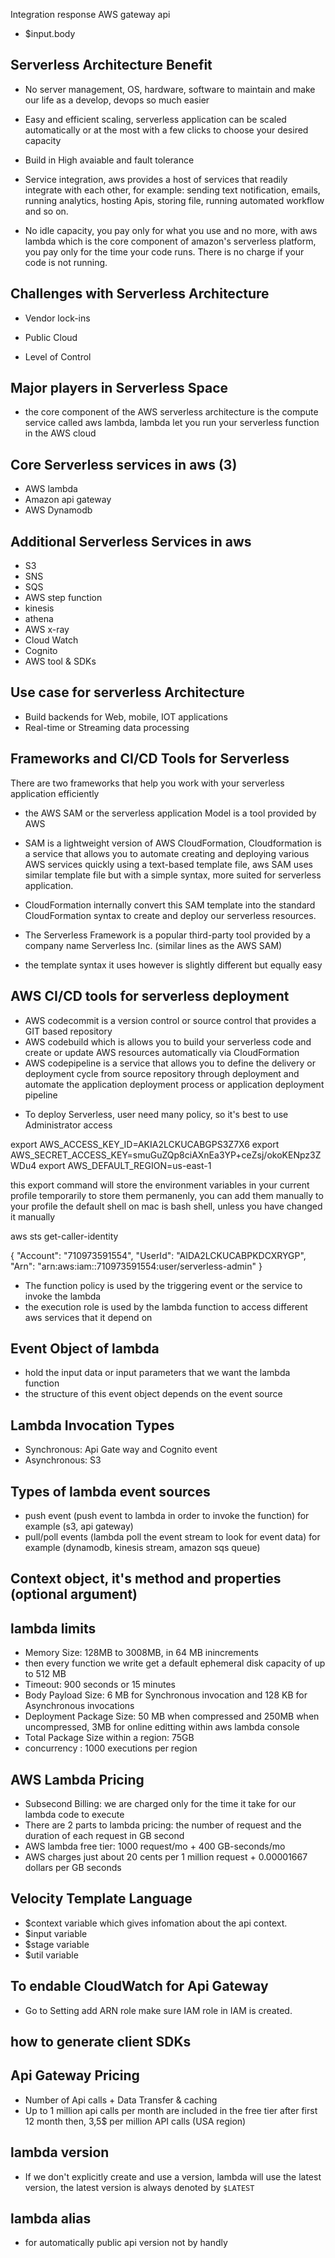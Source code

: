 Integration response AWS gateway api

-   \$input.body

## Serverless Architecture Benefit

-   No server management, OS, hardware, software to maintain and make our life as a develop, devops so much easier

-   Easy and efficient scaling, serverless application can be scaled automatically or at the most with a few clicks to choose your desired capacity

-   Build in High avaiable and fault tolerance

-   Service integration, aws provides a host of services that readily integrate with each other, for example: sending text notification, emails, running analytics, hosting Apis, storing file, running automated workflow and so on.

-   No idle capacity, you pay only for what you use and no more, with aws lambda which is the core component of amazon's serverless platform, you pay only for the time your code runs. There is no charge if your code is not running.

## Challenges with Serverless Architecture

-   Vendor lock-ins

-   Public Cloud

-   Level of Control

## Major players in Serverless Space

-   the core component of the AWS serverless architecture is the compute service called aws lambda, lambda let you run your serverless function in the AWS cloud

## Core Serverless services in aws (3)

-   AWS lambda
-   Amazon api gateway
-   AWS Dynamodb

## Additional Serverless Services in aws

-   S3
-   SNS
-   SQS
-   AWS step function
-   kinesis
-   athena
-   AWS x-ray
-   Cloud Watch
-   Cognito
-   AWS tool & SDKs

## Use case for serverless Architecture

-   Build backends for Web, mobile, IOT applications
-   Real-time or Streaming data processing

## Frameworks and CI/CD Tools for Serverless

There are two frameworks that help you work with your serverless application efficiently

-   the AWS SAM or the serverless application Model is a tool provided by AWS

*   SAM is a lightweight version of AWS CloudFormation, Cloudformation is a service that allows you to automate creating and deploying various AWS services quickly using a text-based template file, aws SAM uses similar template file but with a simple syntax, more suited for serverless application.

*   CloudFormation internally convert this SAM template into the standard CloudFormation syntax to create and deploy our serverless resources.

-   The Serverless Framework is a popular third-party tool provided by a company name Serverless Inc. (similar lines as the AWS SAM)

*   the template syntax it uses however is slightly different but equally easy

## AWS CI/CD tools for serverless deployment

-   AWS codecommit is a version control or source control that provides a GIT based repository
-   AWS codebuild which is allows you to build your serverless code and create or update AWS resources automatically via CloudFormation
-   AWS codepipeline is a service that allows you to define the delivery or deployment cycle from source repository through deployment and automate the application deployment process or application deployment pipeline

*   To deploy Serverless, user need many policy, so it's best to use Administrator access

export AWS_ACCESS_KEY_ID=AKIA2LCKUCABGPS3Z7X6
export AWS_SECRET_ACCESS_KEY=smuGuZQp8ciAXnEa3YP+ceZsj/okoKENpz3ZWDu4
export AWS_DEFAULT_REGION=us-east-1

this export command will store the environment variables in your current profile temporarily
to store them permanenly, you can add them manually to your profile the default shell on mac is bash shell, unless you have changed it manually

aws sts get-caller-identity

{
"Account": "710973591554",
"UserId": "AIDA2LCKUCABPKDCXRYGP",
"Arn": "arn:aws:iam::710973591554:user/serverless-admin"
}

-   The function policy is used by the triggering event or the service to invoke the lambda
-   the execution role is used by the lambda function to access different aws services that it depend on

## Event Object of lambda

-   hold the input data or input parameters that we want the lambda function
-   the structure of this event object depends on the event source

## Lambda Invocation Types

-   Synchronous: Api Gate way and Cognito event
-   Asynchronous: S3

## Types of lambda event sources

-   push event (push event to lambda in order to invoke the function) for example (s3, api gateway)
-   pull/poll events (lambda poll the event stream to look for event data) for example (dynamodb, kinesis stream, amazon sqs queue)

## Context object, it's method and properties (optional argument)

## lambda limits

-   Memory Size: 128MB to 3008MB, in 64 MB inincrements
-   then every function we write get a default ephemeral disk capacity of up to 512 MB
-   Timeout: 900 seconds or 15 minutes
-   Body Payload Size: 6 MB for Synchronous invocation and 128 KB for Asynchronous invocations
-   Deployment Package Size: 50 MB when compressed and 250MB when uncompressed, 3MB for online editting within aws lambda console
-   Total Package Size within a region: 75GB
-   concurrency : 1000 executions per region

## AWS Lambda Pricing

-   Subsecond Billing: we are charged only for the time it take for our lambda code to execute
-   There are 2 parts to lambda pricing: the number of request and the duration of each request in GB second
-   AWS lambda free tier: 1000 request/mo + 400 GB-seconds/mo
-   AWS charges just about 20 cents per 1 million request + 0.00001667 dollars per GB seconds

## Velocity Template Language

-   \$context variable which gives infomation about the api context.
-   \$input variable
-   \$stage variable
-   \$util variable

## To endable CloudWatch for Api Gateway

-   Go to Setting add ARN role make sure IAM role in IAM is created.

## how to generate client SDKs

## Api Gateway Pricing

-   Number of Api calls + Data Transfer & caching
-   Up to 1 million api calls per month are included in the free tier after first 12 month then, 3,5\$ per million API calls (USA region)

## lambda version

-   If we don't explicitly create and use a version, lambda will use the latest version, the latest version is always denoted by `$LATEST`

## lambda alias

-   for automatically public api version not by handly
